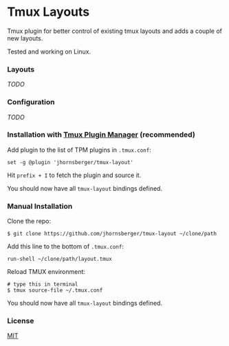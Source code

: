 # Tmux Layouts

Tmux plugin for better control of existing tmux layouts and adds a couple of new layouts.

Tested and working on Linux.

### Layouts

*TODO*

### Configuration

*TODO*

### Installation with [Tmux Plugin Manager](https://github.com/tmux-plugins/tpm) (recommended)

Add plugin to the list of TPM plugins in `.tmux.conf`:

    set -g @plugin 'jhornsberger/tmux-layout'

Hit `prefix + I` to fetch the plugin and source it.

You should now have all `tmux-layout` bindings defined.

### Manual Installation

Clone the repo:

    $ git clone https://github.com/jhornsberger/tmux-layout ~/clone/path

Add this line to the bottom of `.tmux.conf`:

    run-shell ~/clone/path/layout.tmux

Reload TMUX environment:

    # type this in terminal
    $ tmux source-file ~/.tmux.conf

You should now have all `tmux-layout` bindings defined.

### License
[MIT](LICENSE.md)
